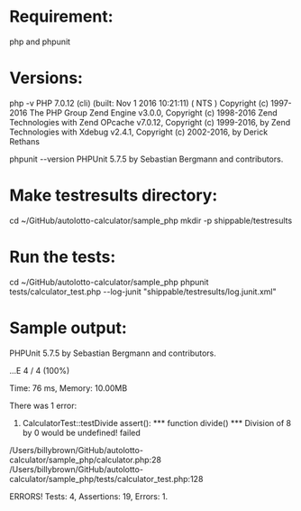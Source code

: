 Requirement:
============
php and phpunit

Versions:
=========
   php -v
   PHP 7.0.12 (cli) (built: Nov  1 2016 10:21:11) ( NTS )
   Copyright (c) 1997-2016 The PHP Group
   Zend Engine v3.0.0, Copyright (c) 1998-2016 Zend Technologies
       with Zend OPcache v7.0.12, Copyright (c) 1999-2016, by Zend Technologies
       with Xdebug v2.4.1, Copyright (c) 2002-2016, by Derick Rethans

   phpunit --version
   PHPUnit 5.7.5 by Sebastian Bergmann and contributors.


Make testresults directory:
===========================
   cd ~/GitHub/autolotto-calculator/sample_php
   mkdir -p shippable/testresults

Run the tests:
==============
   cd ~/GitHub/autolotto-calculator/sample_php
   phpunit tests/calculator_test.php --log-junit "shippable/testresults/log.junit.xml"

Sample output:
==============
PHPUnit 5.7.5 by Sebastian Bergmann and contributors.

...E                                                                4 / 4 (100%)

Time: 76 ms, Memory: 10.00MB

There was 1 error:

1) CalculatorTest::testDivide
assert(): *** function divide() *** Division of 8 by 0 would be undefined! failed

/Users/billybrown/GitHub/autolotto-calculator/sample_php/calculator.php:28
/Users/billybrown/GitHub/autolotto-calculator/sample_php/tests/calculator_test.php:128

ERRORS!
Tests: 4, Assertions: 19, Errors: 1.
